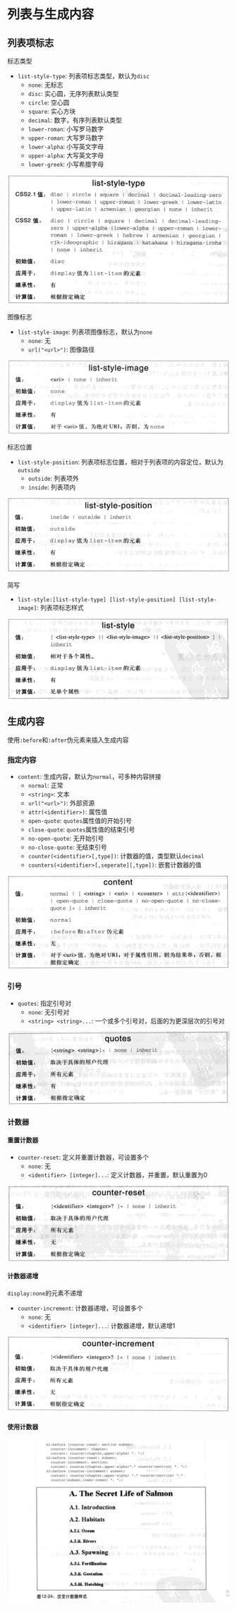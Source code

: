 # 列表与生成内容

## 列表项标志

标志类型

* `list-style-type`: 列表项标志类型，默认为`disc`
  * `none`: 无标志
  * `disc`: 实心圆，无序列表默认类型
  * `circle`: 空心圆
  * `square`: 实心方块
  * `decimal`: 数字，有序列表默认类型
  * `lower-roman`: 小写罗马数字
  * `upper-roman`: 大写罗马数字
  * `lower-alpha`: 小写英文字母
  * `upper-alpha`: 大写英文字母
  * `lower-greek`: 小写希腊字母

![list-style-type](images/list-style-type.png)

图像标志

* `list-style-image`: 列表项图像标志，默认为`none`
  * `none`: 无
  * `url("<url>")`: 图像路径

![list-style-image](images/list-style-image.png)

标志位置

* `list-style-position`: 列表项标志位置，相对于列表项的内容定位，默认为`outside`
  * `outside`: 列表项外
  * `inside`: 列表项内

![list-style-position](images/list-style-position.png)

简写

* `list-style:[list-style-type] [list-style-position] [list-style-image]`: 列表项标志样式

![list-style](images/list-style.png)

## 生成内容

使用`:before`和`:after`伪元素来插入生成内容

<!--### 限制

* 禁止浮动和定位
* 禁止列表样式和表样式
* `display`处理
  * 选择器为块元素，`display`只能为`none, inline, block, marker`, 其它的作为`block`处理
  * 选择器为行内元素，`display`只能为`none, inline`，其它的作为`inline`处理-->

### 指定内容

* `content`: 生成内容，默认为`normal`，可多种内容拼接
  * `normal`: 正常
  * `<string>`: 文本
  * `url("<url>")`: 外部资源
  * `attr(<identifier>)`: 属性值
  * `open-quote`: `quotes`属性值的开始引号
  * `close-quote`: `quotes`属性值的结束引号
  * `no-open-quote`: 无开始引号
  * `no-close-quote`: 无结束引号
  * `counter(<identifier>[,type])`: 计数器的值，类型默认`decimal`
  * `counters(<identifier>[,seperate][,type])`: 嵌套计数器的值

![content](images/content.png)

### 引号

* `quotes`: 指定引号对
  * `none`: 无引号对
  * `<string> <string>...`: 一个或多个引号对，后面的为更深层次的引号对

![quotes](images/quotes.png)

### 计数器

#### 重置计数器

* `counter-reset`: 定义并重置计数器，可设置多个
  * `none`: 无
  * `<identifier> [integer]...`: 定义计数器，并重置，默认重置为0

![counter-reset](images/counter-reset.png)

#### 计数器递增

`display:none`的元素不递增

* `counter-increment`: 计数器递增，可设置多个
  * `none`: 无
  * `<identifier> [integer]...`: 计数器递增，默认递增1

![counter-increment](images/counter-increment.png)

#### 使用计数器

![counter-use](images/counter-use.png)